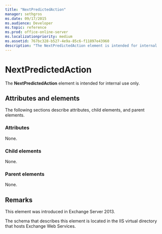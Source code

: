 ```yaml
---
title: "NextPredictedAction"
manager: sethgros
ms.date: 09/17/2015
ms.audience: Developer
ms.topic: reference
ms.prod: office-online-server
ms.localizationpriority: medium
ms.assetid: 767bc328-b527-4e9a-85c6-f11897e43960
description: "The NextPredictedAction element is intended for internal use only."
---
```


# NextPredictedAction

The **NextPredictedAction** element is intended for internal use only. 

## Attributes and elements

The following sections describe attributes, child elements, and parent elements.
  
### Attributes

None.
  
### Child elements

None.
  
### Parent elements

None.
  
## Remarks

This element was introduced in Exchange Server 2013.
  
The schema that describes this element is located in the IIS virtual directory that hosts Exchange Web Services.
  

